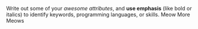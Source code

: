 Write out some of your *awesome attributes*, and **use emphasis** (like bold or italics) to identify keywords, programming languages, or skills. 
Meow
More Meows

